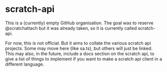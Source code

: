 # scratch-api

This is a (currently) empty GitHub organisation. The goal was to reserve @scratchattach but it was already taken, so it is currently called scratch-api.

For now, this is not official. But it aims to collate the various scratch api projects. Some may move here (like sa.ts), but others will just be linked.
This may also, in the future, include a docs section on the scratch api, to give a list of things to implement if you want to make a scratch api client in a different language.
